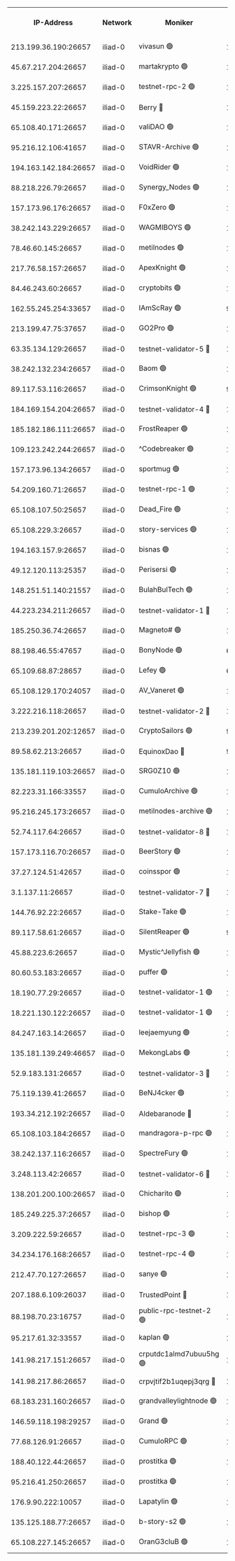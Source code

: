 


<table><tr><th>IP-Address</th><th>Network</th><th>Moniker</th><th>Latest Block Height</th><th>Earliest Block Height</th><th>Catching Up</th><th>Tx Index</th><th>Voting Power</th><th>Scan Time</th></tr><tr><td>213.199.36.190:26657</td><td>iliad-0</td><td>vivasun 🟢</td><td>1125767</td><td>1</td><td>False</td><td>off</td><td>0</td><td>2024-10-11T02:54:30.182668855UTC</td></tr><tr><td>45.67.217.204:26657</td><td>iliad-0</td><td>martakrypto 🟢</td><td>1192823</td><td>1</td><td>False</td><td>off</td><td>0</td><td>2024-10-11T02:54:34.361446491UTC</td></tr><tr><td>3.225.157.207:26657</td><td>iliad-0</td><td>testnet-rpc-2 🟢</td><td>1331466</td><td>1</td><td>False</td><td>off</td><td>0</td><td>2024-10-11T02:54:35.084011889UTC</td></tr><tr><td>45.159.223.22:26657</td><td>iliad-0</td><td>Berry 🔴</td><td>1325860</td><td>1</td><td>False</td><td>off</td><td>24467999</td><td>2024-10-11T02:54:36.652564012UTC</td></tr><tr><td>65.108.40.171:26657</td><td>iliad-0</td><td>valiDAO 🟢</td><td>1331468</td><td>1</td><td>False</td><td>off</td><td>0</td><td>2024-10-11T02:54:39.593683228UTC</td></tr><tr><td>95.216.12.106:41657</td><td>iliad-0</td><td>STAVR-Archive 🟢</td><td>1331468</td><td>1</td><td>False</td><td>on</td><td>0</td><td>2024-10-11T02:54:40.004830640UTC</td></tr><tr><td>194.163.142.184:26657</td><td>iliad-0</td><td>VoidRider 🟢</td><td>1081838</td><td>1</td><td>False</td><td>off</td><td>0</td><td>2024-10-11T02:54:42.630994334UTC</td></tr><tr><td>88.218.226.79:26657</td><td>iliad-0</td><td>Synergy_Nodes 🟢</td><td>1331469</td><td>1</td><td>False</td><td>off</td><td>0</td><td>2024-10-11T02:54:45.737631456UTC</td></tr><tr><td>157.173.96.176:26657</td><td>iliad-0</td><td>F0xZero 🟢</td><td>1</td><td>1</td><td>False</td><td>off</td><td>0</td><td>2024-10-11T02:54:46.847195306UTC</td></tr><tr><td>38.242.143.229:26657</td><td>iliad-0</td><td>WAGMIBOYS 🟢</td><td>1122728</td><td>1</td><td>False</td><td>off</td><td>0</td><td>2024-10-11T02:54:51.592313443UTC</td></tr><tr><td>78.46.60.145:26657</td><td>iliad-0</td><td>metilnodes 🟢</td><td>1331471</td><td>1</td><td>False</td><td>on</td><td>0</td><td>2024-10-11T02:54:52.317283480UTC</td></tr><tr><td>217.76.58.157:26657</td><td>iliad-0</td><td>ApexKnight 🟢</td><td>1266570</td><td>1</td><td>False</td><td>off</td><td>0</td><td>2024-10-11T02:54:53.289109571UTC</td></tr><tr><td>84.46.243.60:26657</td><td>iliad-0</td><td>cryptobits 🟢</td><td>1233767</td><td>1</td><td>False</td><td>off</td><td>0</td><td>2024-10-11T02:54:53.811657560UTC</td></tr><tr><td>162.55.245.254:33657</td><td>iliad-0</td><td>IAmScRay 🟢</td><td>990456</td><td>1</td><td>False</td><td>on</td><td>0</td><td>2024-10-11T02:54:54.165347392UTC</td></tr><tr><td>213.199.47.75:37657</td><td>iliad-0</td><td>GO2Pro 🟢</td><td>1331472</td><td>1</td><td>False</td><td>off</td><td>0</td><td>2024-10-11T02:54:55.539080608UTC</td></tr><tr><td>63.35.134.129:26657</td><td>iliad-0</td><td>testnet-validator-5 🔴</td><td>1331472</td><td>1</td><td>False</td><td>off</td><td>10002401326</td><td>2024-10-11T02:54:56.673976847UTC</td></tr><tr><td>38.242.132.234:26657</td><td>iliad-0</td><td>Baom 🟢</td><td>1313499</td><td>1</td><td>False</td><td>off</td><td>0</td><td>2024-10-11T02:54:57.065035238UTC</td></tr><tr><td>89.117.53.116:26657</td><td>iliad-0</td><td>CrimsonKnight 🟢</td><td>998100</td><td>1</td><td>False</td><td>off</td><td>0</td><td>2024-10-11T02:55:01.376799357UTC</td></tr><tr><td>184.169.154.204:26657</td><td>iliad-0</td><td>testnet-validator-4 🔴</td><td>1331475</td><td>1</td><td>False</td><td>off</td><td>10098548283</td><td>2024-10-11T02:55:04.954344656UTC</td></tr><tr><td>185.182.186.111:26657</td><td>iliad-0</td><td>FrostReaper 🟢</td><td>1050036</td><td>1</td><td>False</td><td>off</td><td>0</td><td>2024-10-11T02:55:11.426947062UTC</td></tr><tr><td>109.123.242.244:26657</td><td>iliad-0</td><td>^Codebreaker 🟢</td><td>1087289</td><td>1</td><td>False</td><td>off</td><td>0</td><td>2024-10-11T02:55:14.718360308UTC</td></tr><tr><td>157.173.96.134:26657</td><td>iliad-0</td><td>sportmug 🟢</td><td>1</td><td>1</td><td>False</td><td>off</td><td>0</td><td>2024-10-11T02:55:15.353687893UTC</td></tr><tr><td>54.209.160.71:26657</td><td>iliad-0</td><td>testnet-rpc-1 🟢</td><td>1331479</td><td>1</td><td>False</td><td>off</td><td>0</td><td>2024-10-11T02:55:19.582629181UTC</td></tr><tr><td>65.108.107.50:25657</td><td>iliad-0</td><td>Dead_Fire 🟢</td><td>1316048</td><td>1</td><td>False</td><td>off</td><td>0</td><td>2024-10-11T02:55:21.687247300UTC</td></tr><tr><td>65.108.229.3:26657</td><td>iliad-0</td><td>story-services 🟢</td><td>1325860</td><td>1</td><td>False</td><td>on</td><td>0</td><td>2024-10-11T02:55:22.203136515UTC</td></tr><tr><td>194.163.157.9:26657</td><td>iliad-0</td><td>bisnas 🟢</td><td>1113077</td><td>1</td><td>False</td><td>off</td><td>0</td><td>2024-10-11T02:55:25.131435776UTC</td></tr><tr><td>49.12.120.113:25357</td><td>iliad-0</td><td>Perisersi 🟢</td><td>1325860</td><td>1</td><td>False</td><td>off</td><td>0</td><td>2024-10-11T02:55:25.471870524UTC</td></tr><tr><td>148.251.51.140:21557</td><td>iliad-0</td><td>BulahBulTech 🟢</td><td>1325860</td><td>1</td><td>False</td><td>off</td><td>0</td><td>2024-10-11T02:55:25.726810633UTC</td></tr><tr><td>44.223.234.211:26657</td><td>iliad-0</td><td>testnet-validator-1 🔴</td><td>1331482</td><td>1</td><td>False</td><td>off</td><td>10094756858</td><td>2024-10-11T02:55:26.546450683UTC</td></tr><tr><td>185.250.36.74:26657</td><td>iliad-0</td><td>Magneto# 🟢</td><td>1311904</td><td>1</td><td>False</td><td>off</td><td>0</td><td>2024-10-11T02:55:26.868593533UTC</td></tr><tr><td>88.198.46.55:47657</td><td>iliad-0</td><td>BonyNode 🟢</td><td>626575</td><td>1</td><td>False</td><td>off</td><td>0</td><td>2024-10-11T02:55:32.665265045UTC</td></tr><tr><td>65.109.68.87:28657</td><td>iliad-0</td><td>Lefey 🟢</td><td>626575</td><td>1</td><td>False</td><td>on</td><td>0</td><td>2024-10-11T02:55:35.179277782UTC</td></tr><tr><td>65.108.129.170:24057</td><td>iliad-0</td><td>AV_Vaneret 🟢</td><td>1325860</td><td>1</td><td>False</td><td>off</td><td>0</td><td>2024-10-11T02:55:38.146128621UTC</td></tr><tr><td>3.222.216.118:26657</td><td>iliad-0</td><td>testnet-validator-2 🔴</td><td>1331485</td><td>1</td><td>False</td><td>off</td><td>10005443491</td><td>2024-10-11T02:55:39.303177245UTC</td></tr><tr><td>213.239.201.202:12657</td><td>iliad-0</td><td>CryptoSailors 🟢</td><td>990456</td><td>1</td><td>False</td><td>on</td><td>0</td><td>2024-10-11T02:55:43.609254771UTC</td></tr><tr><td>89.58.62.213:26657</td><td>iliad-0</td><td>EquinoxDao 🔴</td><td>990456</td><td>1</td><td>False</td><td>off</td><td>602235920</td><td>2024-10-11T02:55:44.433748925UTC</td></tr><tr><td>135.181.119.103:26657</td><td>iliad-0</td><td>SRG0Z10 🟢</td><td>1069005</td><td>1</td><td>False</td><td>on</td><td>0</td><td>2024-10-11T02:55:45.565379213UTC</td></tr><tr><td>82.223.31.166:33557</td><td>iliad-0</td><td>CumuloArchive 🟢</td><td>1331488</td><td>1</td><td>False</td><td>on</td><td>0</td><td>2024-10-11T02:55:49.947365816UTC</td></tr><tr><td>95.216.245.173:26657</td><td>iliad-0</td><td>metilnodes-archive 🟢</td><td>1331489</td><td>1</td><td>False</td><td>on</td><td>0</td><td>2024-10-11T02:55:50.900923238UTC</td></tr><tr><td>52.74.117.64:26657</td><td>iliad-0</td><td>testnet-validator-8 🔴</td><td>1331490</td><td>1</td><td>False</td><td>off</td><td>10001270990</td><td>2024-10-11T02:55:53.970802970UTC</td></tr><tr><td>157.173.116.70:26657</td><td>iliad-0</td><td>BeerStory 🟢</td><td>1325860</td><td>1</td><td>False</td><td>off</td><td>0</td><td>2024-10-11T02:56:03.610662645UTC</td></tr><tr><td>37.27.124.51:42657</td><td>iliad-0</td><td>coinsspor 🟢</td><td>1331494</td><td>1</td><td>False</td><td>on</td><td>0</td><td>2024-10-11T02:56:04.441177130UTC</td></tr><tr><td>3.1.137.11:26657</td><td>iliad-0</td><td>testnet-validator-7 🔴</td><td>1331494</td><td>1</td><td>False</td><td>off</td><td>10035165302</td><td>2024-10-11T02:56:06.143413358UTC</td></tr><tr><td>144.76.92.22:26657</td><td>iliad-0</td><td>Stake-Take 🟢</td><td>1325860</td><td>1</td><td>False</td><td>on</td><td>0</td><td>2024-10-11T02:56:10.056406268UTC</td></tr><tr><td>89.117.58.61:26657</td><td>iliad-0</td><td>SilentReaper 🟢</td><td>941519</td><td>1</td><td>False</td><td>off</td><td>0</td><td>2024-10-11T02:56:10.663608063UTC</td></tr><tr><td>45.88.223.6:26657</td><td>iliad-0</td><td>Mystic^Jellyfish 🟢</td><td>1</td><td>1</td><td>False</td><td>off</td><td>0</td><td>2024-10-11T02:56:11.718080085UTC</td></tr><tr><td>80.60.53.183:26657</td><td>iliad-0</td><td>puffer 🟢</td><td>1325860</td><td>1</td><td>False</td><td>off</td><td>0</td><td>2024-10-11T02:56:12.568150033UTC</td></tr><tr><td>18.190.77.29:26657</td><td>iliad-0</td><td>testnet-validator-1 🟢</td><td>1069005</td><td>1</td><td>False</td><td>off</td><td>0</td><td>2024-10-11T02:56:15.372566464UTC</td></tr><tr><td>18.221.130.122:26657</td><td>iliad-0</td><td>testnet-validator-1 🟢</td><td>1069005</td><td>1</td><td>False</td><td>off</td><td>0</td><td>2024-10-11T02:56:16.189539444UTC</td></tr><tr><td>84.247.163.14:26657</td><td>iliad-0</td><td>leejaemyung 🟢</td><td>1170237</td><td>1</td><td>False</td><td>off</td><td>0</td><td>2024-10-11T02:56:17.310281593UTC</td></tr><tr><td>135.181.139.249:46657</td><td>iliad-0</td><td>MekongLabs 🟢</td><td>1325860</td><td>1</td><td>False</td><td>on</td><td>0</td><td>2024-10-11T02:56:18.405218406UTC</td></tr><tr><td>52.9.183.131:26657</td><td>iliad-0</td><td>testnet-validator-3 🔴</td><td>1331499</td><td>1</td><td>False</td><td>off</td><td>10004884619</td><td>2024-10-11T02:56:22.119565177UTC</td></tr><tr><td>75.119.139.41:26657</td><td>iliad-0</td><td>BeNJ4cker 🟢</td><td>1222219</td><td>1</td><td>False</td><td>off</td><td>0</td><td>2024-10-11T02:56:22.534350555UTC</td></tr><tr><td>193.34.212.192:26657</td><td>iliad-0</td><td>Aldebaranode 🔴</td><td>1331500</td><td>1</td><td>False</td><td>on</td><td>27525000</td><td>2024-10-11T02:56:24.741536313UTC</td></tr><tr><td>65.108.103.184:26657</td><td>iliad-0</td><td>mandragora-p-rpc 🟢</td><td>1331501</td><td>1</td><td>False</td><td>on</td><td>0</td><td>2024-10-11T02:56:28.342244195UTC</td></tr><tr><td>38.242.137.116:26657</td><td>iliad-0</td><td>SpectreFury 🟢</td><td>1280754</td><td>1</td><td>False</td><td>off</td><td>0</td><td>2024-10-11T02:56:28.672716448UTC</td></tr><tr><td>3.248.113.42:26657</td><td>iliad-0</td><td>testnet-validator-6 🔴</td><td>1331502</td><td>1</td><td>False</td><td>off</td><td>10005270925</td><td>2024-10-11T02:56:29.918208588UTC</td></tr><tr><td>138.201.200.100:26657</td><td>iliad-0</td><td>Chicharito 🟢</td><td>1325860</td><td>1</td><td>False</td><td>on</td><td>0</td><td>2024-10-11T02:56:33.442878644UTC</td></tr><tr><td>185.249.225.37:26657</td><td>iliad-0</td><td>bishop 🟢</td><td>1218002</td><td>1</td><td>False</td><td>off</td><td>0</td><td>2024-10-11T02:56:37.691026877UTC</td></tr><tr><td>3.209.222.59:26657</td><td>iliad-0</td><td>testnet-rpc-3 🟢</td><td>1331504</td><td>1</td><td>False</td><td>off</td><td>0</td><td>2024-10-11T02:56:43.345449082UTC</td></tr><tr><td>34.234.176.168:26657</td><td>iliad-0</td><td>testnet-rpc-4 🟢</td><td>1331505</td><td>1</td><td>False</td><td>off</td><td>0</td><td>2024-10-11T02:56:44.717105097UTC</td></tr><tr><td>212.47.70.127:26657</td><td>iliad-0</td><td>sanye 🟢</td><td>1</td><td>1</td><td>False</td><td>off</td><td>0</td><td>2024-10-11T02:56:45.108518678UTC</td></tr><tr><td>207.188.6.109:26037</td><td>iliad-0</td><td>TrustedPoint 🔴</td><td>1331507</td><td>1</td><td>False</td><td>off</td><td>34222000</td><td>2024-10-11T02:56:50.794608320UTC</td></tr><tr><td>88.198.70.23:16757</td><td>iliad-0</td><td>public-rpc-testnet-2 🟢</td><td>1325860</td><td>1</td><td>False</td><td>off</td><td>0</td><td>2024-10-11T02:56:54.405193609UTC</td></tr><tr><td>95.217.61.32:33557</td><td>iliad-0</td><td>kaplan 🟢</td><td>1325860</td><td>1094001</td><td>False</td><td>on</td><td>0</td><td>2024-10-11T02:54:27.237512525UTC</td></tr><tr><td>141.98.217.151:26657</td><td>iliad-0</td><td>crputdc1almd7ubuu5hg 🟢</td><td>1331485</td><td>1225001</td><td>False</td><td>off</td><td>0</td><td>2024-10-11T02:55:40.523534270UTC</td></tr><tr><td>141.98.217.86:26657</td><td>iliad-0</td><td>crpvjtif2b1uqepj3qrg 🔴</td><td>1331495</td><td>1225001</td><td>False</td><td>off</td><td>101292460</td><td>2024-10-11T02:56:12.151270682UTC</td></tr><tr><td>68.183.231.160:26657</td><td>iliad-0</td><td>grandvalleylightnode 🟢</td><td>1331469</td><td>1231469</td><td>False</td><td>off</td><td>0</td><td>2024-10-11T02:54:47.788487742UTC</td></tr><tr><td>146.59.118.198:29257</td><td>iliad-0</td><td>Grand 🟢</td><td>1331483</td><td>1231483</td><td>False</td><td>on</td><td>0</td><td>2024-10-11T02:55:31.462109964UTC</td></tr><tr><td>77.68.126.91:26657</td><td>iliad-0</td><td>CumuloRPC 🟢</td><td>1331486</td><td>1232001</td><td>False</td><td>on</td><td>0</td><td>2024-10-11T02:55:43.990726711UTC</td></tr><tr><td>188.40.122.44:26657</td><td>iliad-0</td><td>prostitka 🟢</td><td>1331484</td><td>1268001</td><td>False</td><td>off</td><td>0</td><td>2024-10-11T02:55:33.060246394UTC</td></tr><tr><td>95.216.41.250:26657</td><td>iliad-0</td><td>prostitka 🟢</td><td>1331490</td><td>1268001</td><td>False</td><td>off</td><td>0</td><td>2024-10-11T02:55:52.669570846UTC</td></tr><tr><td>176.9.90.222:10057</td><td>iliad-0</td><td>Lapatylin 🟢</td><td>1326075</td><td>1310001</td><td>False</td><td>on</td><td>0</td><td>2024-10-11T02:55:54.262276569UTC</td></tr><tr><td>135.125.188.77:26657</td><td>iliad-0</td><td>b-story-s2 🟢</td><td>1331464</td><td>1311001</td><td>False</td><td>off</td><td>0</td><td>2024-10-11T02:54:29.002757419UTC</td></tr><tr><td>65.108.227.145:26657</td><td>iliad-0</td><td>OranG3cluB 🟢</td><td>1325860</td><td>1313001</td><td>False</td><td>off</td><td>0</td><td>2024-10-11T02:55:32.377581569UTC</td></tr></table>